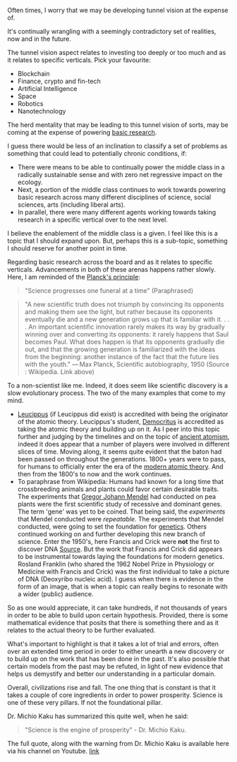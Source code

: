 Often times, I worry that we may be developing tunnel vision at the expense of. 

It's continually wrangling with a seemingly contradictory set of realities, now and in the future. 

The tunnel vision aspect relates to investing too deeply or too much and as it relates to specific verticals. Pick your favourite:
* Blockchain
* Finance, crypto and fin-tech
* Artificial Intelligence
* Space
* Robotics
* Nanotechnology

The herd mentality that may be leading to this tunnel vision of sorts, may be coming at the expense of powering [basic research](https://en.wikipedia.org/wiki/Basic_research).

I guess there would be less of an inclination to classify a set of problems as something that could lead to potentially chronic conditions, if:
* There were means to be able to continually power the middle class in a radically sustainable sense and with zero net regressive impact on the ecology. 
* Next, a portion of the middle class continues to work towards powering basic research across many different disciplines of science, social sciences, arts (including liberal arts). 
* In parallel, there were many different agents working towards taking research in a specific vertical over to the next level. 

I believe the enablement of the middle class is a given. I feel like this is a topic that I should expand upon. But, perhaps this is a sub-topic, something I should reserve for another point in time. 

Regarding basic research across the board and as it relates to specific verticals. Advancements in both of these arenas happens rather slowly. Here, I am reminded of the [Planck's principle](https://en.wikipedia.org/wiki/Planck%27s_principle):

> "Science progresses one funeral at a time" (Paraphrased)

> "A new scientific truth does not triumph by convincing its opponents and making them see the light, but rather because its opponents eventually die and a new generation grows up that is familiar with it. . . . An important scientific innovation rarely makes its way by gradually winning over and converting its opponents: it rarely happens that Saul becomes Paul. What does happen is that its opponents gradually die out, and that the growing generation is familiarized with the ideas from the beginning: another instance of the fact that the future lies with the youth." — Max Planck, Scientific autobiography, 1950 (Source : Wikipedia. Link above)

To a non-scientist like me. Indeed, it does seem like scientific discovery is a slow evolutionary process. The two of the many examples that come to my mind. 
* [Leucippus](https://en.wikipedia.org/wiki/Leucippus) (if Leucippus did exist) is accredited with being the originator of the atomic theory. Leucippus's student, [Democritus](https://en.wikipedia.org/wiki/Democritus) is accredited as taking the atomic theory and building up on it. As I peer into this topic further and judging by the timelines and on the topic of [ancient atomism](https://plato.stanford.edu/entries/atomism-ancient/), indeed it does appear that a number of players were involved in different slices of time. Moving along, it seems quite evident that the baton had been passed on throughout the generations. 1800+ years were to pass, for humans to officially enter the era of the [modern atomic theory](https://en.wikipedia.org/wiki/Atomism). And then from the 1800's to now and the work continues.
* To paraphrase from Wikipedia: Humans had known for a long time that crossbreeding animals and plants could favor certain desirable traits. The experiments that [Gregor Johann Mendel](https://en.wikipedia.org/wiki/Gregor_Mendel) had conducted on pea plants were the first scientific study of recessive and dominant genes. The term 'gene' was yet to be coined. That being said, the *experiments* that Mendel conducted were *repeatable*. The experiments that Mendel conducted, were going to set the foundation for [genetics](https://en.wikipedia.org/wiki/Genetics). Others continued working on and further developing this new branch of science. Enter the 1950's, here Francis and Crick were **not** the first to discover DNA [Source](https://www.nature.com/scitable/topicpage/discovery-of-dna-structure-and-function-watson-397/). But the work that Francis and Crick did appears to be instrumental towards laying the foundations for modern genetics. Rosland Franklin (who shared the 1962 Nobel Prize in Physiology or Medicine with Francis and Crick) was the first individual to take a picture of DNA (Deoxyribo nucleic acid). I guess when there is evidence in the form of an image, that is when a topic can really begins to resonate with a wider (public) audience. 

So as one would appreciate, it can take hundreds, if not thousands of years in order to be able to build upon certain hypothesis. Provided, there is some mathematical evidence that posits that there is something there and as it relates to the actual theory to be further evaluated. 

What's important to highlight is that it takes a lot of trial and errors, often over an extended time period in order to either unearth a new discovery or to build up on the work that has been done in the past. It's also possible that certain models from the past may be refuted, in light of new evidence that helps us demystify and better our understanding in a particular domain. 

Overall, civilizations rise and fall. The one thing that is constant is that it takes a couple of core ingredients in order to power prosperity. Science is one of these very pillars. If not the foundational pillar. 

Dr. Michio Kaku has summarized this quite well, when he said:
> "Science is the engine of prosperity" - Dr. Michio Kaku. 

The full quote, along with the warning from Dr. Michio Kaku is available here via his channel on Youtube. [link](https://youtu.be/vS84hUfTZ0M)


